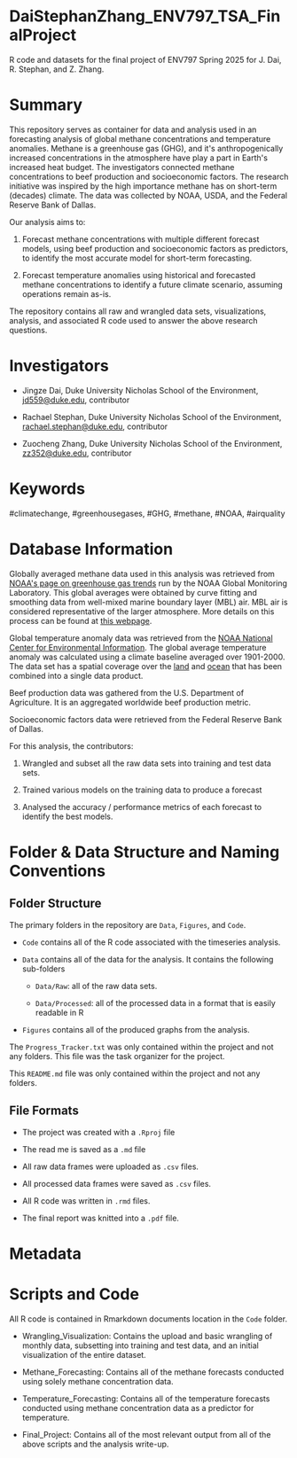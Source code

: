 # DaiStephanZhang_ENV797_TSA_FinalProject

R code and datasets for the final project of ENV797 Spring 2025 for J. Dai, R. Stephan, and Z. Zhang.

# Summary

This repository serves as container for data and analysis used in an forecasting analysis of global methane concentrations and temperature anomalies. Methane is a greenhouse gas (GHG), and it's anthropogenically increased concentrations in the atmosphere have play a part in Earth's increased heat budget. The investigators connected methane concentrations to beef production and socioeconomic factors. The research initiative was inspired by the high importance methane has on short-term (decades) climate. The data was collected by NOAA, USDA, and the Federal Reserve Bank of Dallas.

Our analysis aims to:

1.  Forecast methane concentrations with multiple different forecast models, using beef production and socioeconomic factors as predictors, to identify the most accurate model for short-term forecasting.

2.  Forecast temperature anomalies using historical and forecasted methane concentrations to identify a future climate scenario, assuming operations remain as-is.

The repository contains all raw and wrangled data sets, visualizations, analysis, and associated R code used to answer the above research questions.

# Investigators

-   Jingze Dai, Duke University Nicholas School of the Environment,
    [jd559\@duke.edu](mailto:jd559@duke.edu),
    contributor

-   Rachael Stephan, Duke University Nicholas School of the Environment,
    [rachael.stephan\@duke.edu](mailto:rachael.stephan@duke.edu),
    contributor

-   Zuocheng Zhang, Duke University Nicholas School of the Environment,
    [zz352\@duke.edu](mailto:zz352@duke.edu),
    contributor

    
# Keywords

#climatechange, #greenhousegases, #GHG, #methane, #NOAA, #airquality

# Database Information

Globally averaged methane data used in this analysis was retrieved from [NOAA's page on greenhouse gas trends](https://gml.noaa.gov/ccgg/trends_ch4/) run by the NOAA Global Monitoring Laboratory. This global averages were obtained by curve fitting and smoothing data from well-mixed marine boundary layer (MBL) air. MBL air is considered representative of the larger atmosphere. More details on this process can be found at [this webpage](https://gml.noaa.gov/ccgg/about/global_means.html). 

Global temperature anomaly data was retrieved from the [NOAA National Center for Environmental Information](https://www.ncei.noaa.gov/access/monitoring/climate-at-a-glance/global/time-series). The global average temperature anomaly was calculated using a climate baseline averaged over 1901-2000. The data set has a spatial coverage over the [land](https://www.ncei.noaa.gov/products/land-based-station/global-historical-climatology-network-monthly) and [ocean](https://www.ncei.noaa.gov/products/extended-reconstructed-sst) that has been combined into a single data product.

Beef production data was gathered from the U.S. Department of Agriculture. It is an aggregated worldwide beef production metric. 

Socioeconomic factors data were retrieved from the Federal Reserve Bank of Dallas. 

For this analysis, the contributors:

1.  Wrangled and subset all the raw data sets into training and test data sets.

2.  Trained various models on the training data to produce a forecast

3.  Analysed the accuracy / performance metrics of each forecast to identify the best models.

# Folder & Data Structure and Naming Conventions

## Folder Structure

The primary folders in the repository are `Data`, `Figures`, and `Code`.

-   `Code` contains all of the R code associated with the timeseries analysis.

-   `Data` contains all of the data for the analysis. It contains the following
    sub-folders

    -   `Data/Raw`: all of the raw data sets.

    -   `Data/Processed`: all of the processed data in a format that is easily readable in R

-   `Figures` contains all of the produced graphs from the analysis.

The `Progress_Tracker.txt` was only contained within the project and not any folders. This file was the task organizer for the project.

This `README.md` file was only contained within the project and not any folders.

## File Formats

-   The project was created with a `.Rproj` file

-   The read me is saved as a `.md` file

-   All raw data frames were uploaded as `.csv` files.

-   All processed data frames were saved as `.csv` files.

-   All R code was written in `.rmd` files.

-   The final report was knitted into a `.pdf` file.

# Metadata

# Scripts and Code

All R code is contained in Rmarkdown documents location in the `Code`
folder.

-   Wrangling_Visualization: Contains the upload and basic wrangling of monthly data, subsetting into training and test data, and an initial visualization of the entire dataset.

-   Methane_Forecasting: Contains all of the methane forecasts conducted using solely methane concentration data.

-   Temperature_Forecasting: Contains all of the temperature forecasts conducted using methane concentration data as a predictor for temperature.

-   Final_Project: Contains all of the most relevant output from all of the above scripts and the analysis write-up.
